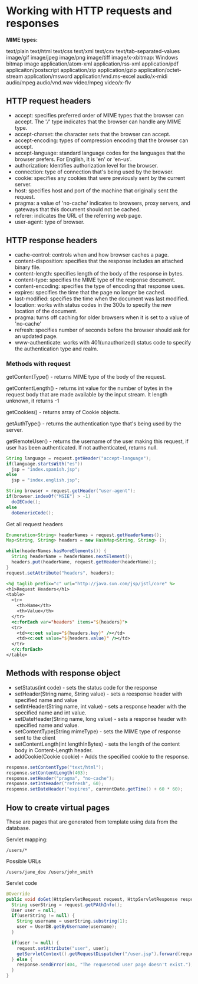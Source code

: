 # Working with HTTP requests and responses

**MIME types:**

text/plain
text/html
text/css
text/xml
text/csv
text/tab-separated-values
image/gif
image/jpeg
image/png
image/tiff
image/x-xbitmap: Windows bitmap image
application/atom-xml
application/rss-xml
application/pdf
applicaiton/postscript
application/zip
application/gzip
application/octet-stream
application/msword
application/vnd.ms-excel
audio/x-midi
audio/mpeg
audio/vnd.wav
video/mpeg
video/x-flv

## HTTP request headers

- accept: specifies preferred order of MIME types that the browser can accept. The '*/*' type indicates that the browser can handle any MIME type.
- accept-charset: the character sets that the browser can accept.
- accept-encoding: types of compression encoding that the browser can accept.
- accept-language: standard language codes for the languages that the browser prefers. For English, it is 'en' or 'en-us'.
- authorization: Identifies authorization level for the browser.
- connection: type of connection that's being used by the browser.
- cookie: specifies any cookies that were previously sent by the current server.
- host: specifies host and port of the machine that originally sent the request.
- pragma: a value of 'no-cache' indicates to browsers, proxy servers, and gateways that this document should not be cached.
- referer: indicates the URL of the referring web page.
- user-agent: type of browser.

## HTTP response headers

- cache-control: controls when and how browser caches a page.
- content-disposition: specifies that the response includes an attached binary file.
- content-length: specifies length of the body of the response in bytes.
- content-type: specifies the MIME type of the response document.
- content-encoding: specifies the type of encoding that response uses.
- expires: specifies the time that the page no longer be cached.
- last-modified: specifies the time when the document was last modified.
- location: works with status codes in the 300s to specify the new location of the document.
- pragma: turns off caching for older browsers when it is set to a value of 'no-cache'
- refresh: specifies number of seconds before the browser should ask for an updated page.
- www-authenticate: works with 401(unauthorized) status code to specify the authentication type and realm.

### Methods with request

getContentType() - returns MIME type of the body of the request.

getContentLength() - returns int value for the number of bytes in the request body that are made available by the input stream. It length unknown, it returns -1

getCookies() - returns array of Cookie objects.

getAuthType() - returns the authentication type that's being used by the server.

getRemoteUser() - returns the username of the user making this request, if user has been authenticated. If not authenticated, returns null.

```Java
String language = request.getHeader("accept-language");
if(language.startsWith("es"))
  jsp = "index.spanish.jsp";
else
  jsp = "index.english.jsp";
```

```Java
String browser = request.getHeader("user-agent");
if(browser.indexOf("MSIE") > -1)
  doIECode();
else
  doGenericCode();
```

Get all request headers

```Java
Enumeration<String> headerNames = request.getHeaderNames();
Map<String, String> headers = new HashMap<String, String> ();

while(headerNames.hasMoreElements()) {
  String headerName = headerNames.nextElement();
  headers.put(headerName, request.getHeader(headerName));
}
request.setAttribute("headers", headers);
```

```jsp
<%@ taglib prefix="c" uri="http://java.sun.com/jsp/jstl/core" %>
<h1>Request Headers</h1>
<table>
  <tr>
    <th>Name</th>
    <th>Value</th>
  </tr>
  <c:forEach var="headers" items="${headers}">
  <tr>
    <td><c:out value="${headers.key}" /></td>
    <td><c:out value="${headers.value}" /></td>
  </tr>
  </c:forEach>
</table>
```

## Methods with response object

- setStatus(int code) - sets the status code for the response
- setHeader(String name, String value) - sets a reesponse header with specified name and value
- setIntHeader(String name, int value) - sets a response header with the specified name and int value.
- setDateHeader(String name, long value) - sets a response header with specified name and value.
- setContentType(String mimeType) - sets the MIME type of response sent to the client
- setContentLength(int lengthInBytes) - sets the length of the content body in Content-Length header.
- addCookie(Cookie cookie) - Adds the specified cookie to the response.

```java
response.setContentType("text/html");
response.setContentLength(403);
response.setHeader("pragma", "no-cache");
response.setIntHeader("refresh", 60);
response.setDateHeader("expires", currentDate.getTime() + 60 * 60);
```

## How to create virtual pages

These are pages that are generated from template using data from the database.

Servlet mapping:

`/users/*`

Possible URLs

`
/users/jane_doe
/users/john_smith
`

Servlet code

```java
@Override
public void doGet(HttpServletRequest request, HttpServletResponse response) throws ServletException, IOException {
  String userString = request.getPAthInfo();
  User user = null;
  if(userString != null) {
    String username = userString.substring(1);
    user = UserDB.getByUsername(username);
  }

  if(user != null) {
    request.setAttribute("user", user);
    getServletContext().getRequestDispatcher("/user.jsp").forward(request, response);
  } else {
    response.sendError(404, "The requeseted user page doesn't exist.");
  }
}
```
